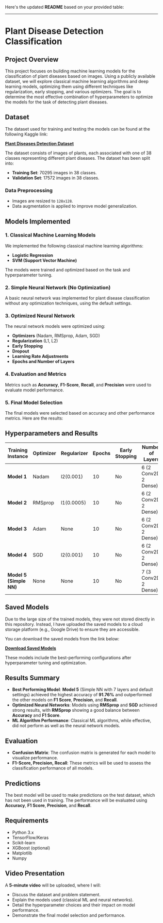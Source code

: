 Here's the updated **README** based on your provided table:

---

# Plant Disease Detection Classification

## Project Overview

This project focuses on building machine learning models for the classification of plant diseases based on images. Using a publicly available dataset, we will explore classical machine learning algorithms and deep learning models, optimizing them using different techniques like regularization, early stopping, and various optimizers. The goal is to determine the most effective combination of hyperparameters to optimize the models for the task of detecting plant diseases.


## Dataset

The dataset used for training and testing the models can be found at the following Kaggle link:

[**Plant Diseases Detection Dataset**](https://www.kaggle.com/code/imtkaggleteam/plant-diseases-detection-pytorch/input)
 
The dataset consists of images of plants, each associated with one of 38 classes representing different plant diseases. The dataset has been split into:

- **Training Set**: 70295 images in 38 classes.
- **Validation Set**: 17572 images in 38 classes.

### Data Preprocessing

- Images are resized to `128x128`.
- Data augmentation is applied to improve model generalization.

## Models Implemented

### 1. **Classical Machine Learning Models**
We implemented the following classical machine learning algorithms:
- **Logistic Regression**
- **SVM (Support Vector Machine)**

The models were trained and optimized based on the task and hyperparameter tuning.

### 2. **Simple Neural Network (No Optimization)**
A basic neural network was implemented for plant disease classification without any optimization techniques, using the default settings.

### 3. **Optimized Neural Network**
The neural network models were optimized using:
- **Optimizers** (Nadam, RMSprop, Adam, SGD)
- **Regularization** (L1, L2)
- **Early Stopping**
- **Dropout**
- **Learning Rate Adjustments**
- **Epochs and Number of Layers**

### 4. **Evaluation and Metrics**
Metrics such as **Accuracy**, **F1-Score**, **Recall**, and **Precision** were used to evaluate model performance.

### 5. **Final Model Selection**
The final models were selected based on accuracy and other performance metrics. Here are the results:

## Hyperparameters and Results

| Training Instance  | Optimizer | Regularizer    | Epochs | Early Stopping | Number of Layers       | Learning Rate | Accuracy | F1 Score | Recall | Precision |
|--------------------|-----------|----------------|--------|----------------|------------------------|---------------|----------|----------|--------|-----------|
| **Model 1**        | Nadam     | l2(0.001)      | 10     | No             | 6 (2 Conv2D, 2 Dense)  | 0.0001        | 0.8774   | 0.8785   | 0.8774 | 0.8876    |
| **Model 2**        | RMSprop   | l1(0.0005)     | 10     | No             | 6 (2 Conv2D, 2 Dense)  | 0.0001        | 0.9125   | 0.9119   | 0.9125 | 0.9145    |
| **Model 3**        | Adam      | None           | 10     | No             | 6 (2 Conv2D, 2 Dense)  | 0.001         | 0.8808   | 0.8856   | 0.8808 | 0.9020    |
| **Model 4**        | SGD       | l2(0.001)      | 10     | No             | 6 (2 Conv2D, 2 Dense)  | 0.001         | 0.9118   | 0.9112   | 0.9118 | 0.9183    |
| **Model 5 (Simple NN)** | None  | None           | 10     | No             | 7 (3 Conv2D, 2 Dense)  | Default       | 0.9176   | 0.9177   | 0.9178 | 0.9213    |



## Saved Models

Due to the large size of the trained models, they were not stored directly in this repository. Instead, I have uploaded the saved models to a cloud storage platform (e.g., Google Drive) to ensure they are accessible.

You can download the saved models from the link below:

[**Download Saved Models**](https://drive.google.com/drive/folders/1vmLu4bWquu_Ikh1446U86rvJ36QFQZd4?usp=sharing)

These models include the best-performing configurations after hyperparameter tuning and optimization.


## Results Summary

- **Best Performing Model**: **Model 5** (Simple NN with 7 layers and default settings) achieved the highest accuracy of **91.76%** and outperformed the other models on **F1 Score**, **Precision**, and **Recall**.
- **Optimized Neural Networks**: Models using **RMSprop** and **SGD** achieved strong results, with **RMSprop** showing a good balance between **Accuracy** and **F1 Score**.
- **ML Algorithm Performance**: Classical ML algorithms, while effective, did not perform as well as the neural network models.

## Evaluation

- **Confusion Matrix**: The confusion matrix is generated for each model to visualize performance.
- **F1-Score, Precision, Recall**: These metrics will be used to assess the classification performance of all models.

## Predictions

The best model will be used to make predictions on the test dataset, which has not been used in training. The performance will be evaluated using **Accuracy**, **F1 Score**, **Precision**, and **Recall**.

## Requirements

- Python 3.x
- TensorFlow/Keras
- Scikit-learn
- XGBoost (optional)
- Matplotlib
- Numpy


## Video Presentation

A **5-minute video** will be uploaded, where I will:
- Discuss the dataset and problem statement.
- Explain the models used (classical ML and neural networks).
- Detail the hyperparameter choices and their impact on model performance.
- Demonstrate the final model selection and performance.

